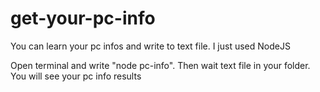 # get-your-pc-info
You can learn your pc infos and write to text file. I just used NodeJS

Open terminal and write "node pc-info". Then wait text file in your folder. You will see your pc info results
